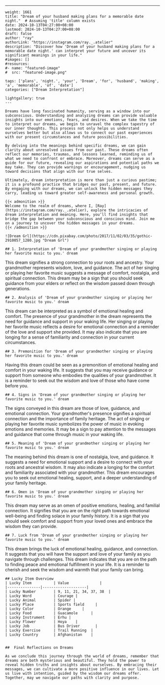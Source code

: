 ---
    weight: 1661
    title: "Dream of your husband making plans for a memorable date night."  # Assuming 'title' column exists
    date: 2024-10-13T04:27:00+08:00
    lastmod: 2024-10-13T04:27:00+08:00
    draft: false
    author: "ray"
    authorLink: "https://instagram.com/ray._.atelier"
    description: "Discover how 'Dream of your husband making plans for a memorable date night.' can interpret your future and uncover its significant meanings in your life."
    #images: []
    #resources:
    #- name: "featured-image"
    #  src: "featured-image.png"
    
    tags: ['plans', 'night.', 'your', 'Dream', 'for', 'husband', 'making', 'a', 'memorable', 'of', 'date']
    categories: ["Dream Interpretation"]
    
    lightgallery: true
    ---
    
    Dreams have long fascinated humanity, serving as a window into our subconscious. Understanding and analyzing dreams can provide valuable insights into our emotions, fears, and desires. When we take the time to interpret our dreams, we begin to unravel the complex tapestry of our inner thoughts. This process not only helps us understand ourselves better but also allows us to connect our past experiences with our present circumstances and future possibilities.
    
    By delving into the meanings behind specific dreams, we can gain clarity about unresolved issues from our past. These dreams often reflect our memories, traumas, and lessons learned, reminding us of what we need to confront or embrace. Moreover, dreams can serve as a guide for our future, revealing our aspirations and potential paths we may take. They can provide warnings or encouragement, nudging us toward decisions that align with our true selves.
    
    Ultimately, dream interpretation is more than just a curious pastime; it is a profound practice that bridges our past, present, and future. By engaging with our dreams, we can unlock the hidden messages they carry, leading us toward greater self-awareness and personal growth.
    
    {{< admonition >}}
    Welcome to the realm of dreams, where I, [Ray](https://instagram.com/ray._.atelier), explore the intricacies of dream interpretation and meaning. Here, you’ll find insights that bridge the gap between your subconscious and conscious mind. Join me on a journey to uncover the hidden messages in your dreams.
    {{< /admonition >}}
    
    ![Dream Grl](https://cdn.pixabay.com/photo/2017/11/02/03/35/gothic-2910057_1280.jpg "Dream Grl")
    
    ## 1. Interpretation of 'Dream of your grandmother singing or playing her favorite music to you.' dream
    
This dream signifies a strong connection to your roots and ancestry. Your grandmother represents wisdom, love, and guidance. The act of her singing or playing her favorite music suggests a message of comfort, nostalgia, and spiritual connection. This dream may be a sign that you should seek guidance from your elders or reflect on the wisdom passed down through generations.
    
    ## 2. Analysis of 'Dream of your grandmother singing or playing her favorite music to you.' dream
    
This dream can be interpreted as a symbol of emotional healing and comfort. The presence of your grandmother in the dream represents the need for guidance and support in your waking life. Her singing or playing her favorite music reflects a desire for emotional connection and a reminder of the love and support she provided. It may also indicate that you are longing for a sense of familiarity and connection in your current circumstances.
    
    ## 3. Premonition for 'Dream of your grandmother singing or playing her favorite music to you.' dream
    
Having this dream could be seen as a premonition of emotional healing and comfort in your waking life. It suggests that you may receive guidance or support from someone who embodies the qualities of your grandmother. It is a reminder to seek out the wisdom and love of those who have come before you.
    
    ## 4. Signs in 'Dream of your grandmother singing or playing her favorite music to you.' dream
    
The signs conveyed in this dream are those of love, guidance, and emotional connection. Your grandmother's presence signifies a spiritual connection and the importance of family heritage. The act of singing or playing her favorite music symbolizes the power of music in evoking emotions and memories. It may be a sign to pay attention to the messages and guidance that come through music in your waking life.
    
    ## 5. Meaning of 'Dream of your grandmother singing or playing her favorite music to you.' dream
    
The meaning behind this dream is one of nostalgia, love, and guidance. It suggests a need for emotional support and a desire to connect with your roots and ancestral wisdom. It may also indicate a longing for the comfort and familiarity associated with your grandmother. This dream encourages you to seek out emotional healing, support, and a deeper understanding of your family heritage.
    
    ## 6. Omen in 'Dream of your grandmother singing or playing her favorite music to you.' dream
    
This dream may serve as an omen of positive emotions, healing, and familial connection. It signifies that you are on the right path towards emotional well-being and finding solace in your family history. It is a sign that you should seek comfort and support from your loved ones and embrace the wisdom they can provide.
    
    ## 7. Luck from 'Dream of your grandmother singing or playing her favorite music to you.' dream
    
This dream brings the luck of emotional healing, guidance, and connection. It suggests that you will have the support and love of your family as you navigate through challenges. This dream indicates that you are on the path to finding peace and emotional fulfillment in your life. It is a reminder to cherish and seek the wisdom and warmth that your family can bring.
    
    ## Lucky Item Overview
    | Lucky Item          | Value              |
    |---------------|--------------------|
    | Lucky Number        | 9, 11, 21, 34, 37, 38  |
    | Lucky Word          | Courage |
    | Lucky Animal        | Spider |
    | Lucky Place         | Sports field     |
    | Lucky Color         | Orange     |
    | Lucky Food          | Guacamole      |
    | Lucky Instrument    | Erhu |
    | Lucky Flower        | Hoya    |
    | Lucky Job           | Bus Driver       |
    | Lucky Exercise      | Trail Running  |
    | Lucky Country       | Afghanistan    |
    
    
    ##  Final Reflections on Dreams
    
    As we conclude this journey through the world of dreams, remember that dreams are both mysterious and beautiful. They hold the power to reveal hidden truths and insights about ourselves. By embracing their messages, we can cultivate a more positive influence in our lives. Let us live with intention, guided by the wisdom our dreams offer. Together, may we navigate our paths with clarity and purpose.
    